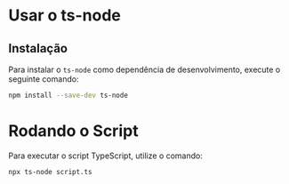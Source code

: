 # Usar o ts-node

## Instalação
Para instalar o `ts-node` como dependência de desenvolvimento, execute o seguinte comando:

```bash
npm install --save-dev ts-node 
```
# Rodando o Script
Para executar o script TypeScript, utilize o comando:

```bash
npx ts-node script.ts
 
```












